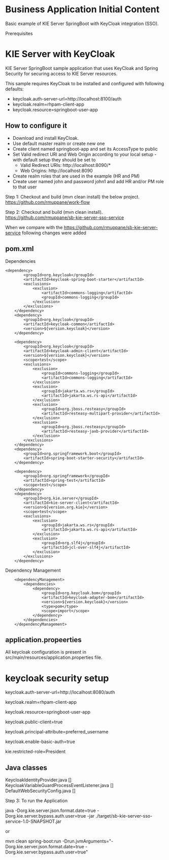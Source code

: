 Business Application Initial Content
====================================

Basic example of KIE Server SpringBoot with KeyCloak integration (SSO).

Prerequisites

KIE Server with KeyCloak
========================

KIE Server SpringBoot sample application that uses KeyCloak and Spring Security for securing access to KIE Server resources.

This sample requires KeyCloak to be installed and configured with following defaults:
- keycloak.auth-server-url=http://localhost:8100/auth
- keycloak.realm=rhpam-client-app
- keycloak.resource=springboot-user-app


How to configure it
-------------------

- Download and install KeyCloak.
- Use default master realm or create new one
- Create client named springboot-app and set its AccessType to public
- Set Valid redirect URI and Web Origin according to your local setup - with default setup they should be set to
	- Valid Redirect URIs: http://localhost:8090/*
	- Web Origins: http://localhost:8090
- Create realm roles that are used in the example (HR and PM)
- Create user named john and password john1 and add HR and/or PM role to that user

Step 1: Checkout and build (mvn clean install) the below project.
https://github.com/rmuppane/work-flow

Step 2: Checkout and build (mvn clean install).
https://github.com/rmuppane/sb-kie-server-sso-service

When we compare with the https://github.com/rmuppane/sb-kie-server-service following changes were added


pom.xml
-------

Dependencies

	<dependency>
			<groupId>org.keycloak</groupId>
			<artifactId>keycloak-spring-boot-starter</artifactId>
			<exclusions>
				<exclusion>
					<artifactId>commons-logging</artifactId>
					<groupId>commons-logging</groupId>
				</exclusion>
			</exclusions>
		</dependency>
		<dependency>
			<groupId>org.keycloak</groupId>
			<artifactId>keycloak-common</artifactId>
			<version>${version.keycloak}</version>
		</dependency>

		<dependency>
			<groupId>org.keycloak</groupId>
			<artifactId>keycloak-admin-client</artifactId>
			<version>${version.keycloak}</version>
			<scope>test</scope>
			<exclusions>
				<exclusion>
					<groupId>commons-logging</groupId>
					<artifactId>commons-logging</artifactId>
				</exclusion>
				<exclusion>
					<groupId>jakarta.ws.rs</groupId>
					<artifactId>jakarta.ws.rs-api</artifactId>
				</exclusion>
				<exclusion>
					<groupId>org.jboss.resteasy</groupId>
					<artifactId>resteasy-multipart-provider</artifactId>
				</exclusion>
				<exclusion>
					<groupId>org.jboss.resteasy</groupId>
					<artifactId>resteasy-jaxb-provider</artifactId>
				</exclusion>
			</exclusions>
		</dependency>
		<dependency>
			<groupId>org.springframework.boot</groupId>
			<artifactId>spring-boot-starter-security</artifactId>
		</dependency>

		<dependency>
			<groupId>org.springframework</groupId>
			<artifactId>spring-test</artifactId>
			<scope>test</scope>
		</dependency>
		<dependency>
			<groupId>org.kie.server</groupId>
			<artifactId>kie-server-client</artifactId>
			<version>${version.org.kie}</version>
			<scope>test</scope>
			<exclusions>
				<exclusion>
					<groupId>jakarta.ws.rs</groupId>
					<artifactId>jakarta.ws.rs-api</artifactId>
				</exclusion>
				<exclusion>
					<groupId>org.slf4j</groupId>
					<artifactId>jcl-over-slf4j</artifactId>
				</exclusion>
			</exclusions>
		</dependency>

Dependency Management

		<dependencyManagement>
			<dependencies>
				<dependency>
					<groupId>org.keycloak.bom</groupId>
					<artifactId>keycloak-adapter-bom</artifactId>
					<version>${version.keycloak}</version>
					<type>pom</type>
					<scope>import</scope>
				</dependency>
			</dependencies>
		</dependencyManagement>


application.propeerties
-----------------------

All keycloak configuration is present in src/main/resources/application.properties file.

# keycloak security setup
keycloak.auth-server-url=http://localhost:8080/auth

keycloak.realm=rhpam-client-app

keycloak.resource=springboot-user-app

keycloak.public-client=true

keycloak.principal-attribute=preferred_username

keycloak.enable-basic-auth=true

kie.restricted-role=President


Java classes
------------

KeycloakIdentityProvider.java []
KeycloakVariableGuardProcessEventListener.java []
DefaultWebSecurityConfig.java []


Step 3: To run the Application

java -Dorg.kie.server.json.format.date=true -Dorg.kie.server.bypass.auth.user=true -jar ./target/sb-kie-server-sso-service-1.0-SNAPSHOT.jar

or

mvn clean spring-boot:run -Drun.jvmArguments="-Dorg.kie.server.json.format.date=true -Dorg.kie.server.bypass.auth.user=true"
